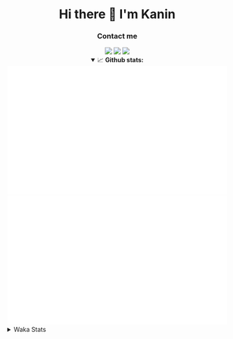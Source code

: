 <div align="center">
 <h1>Hi there 👋 I'm Kanin</h1>
 <h3>Contact me</h3>
 <a href="mailto:im@kanin.dev"><img src="https://img.shields.io/badge/gmail-%23D14836.svg?&style=for-the-badge&logo=gmail&logoColor=white"/></a>
 <a href="https://twitter.com/KaninDev"><img src="https://img.shields.io/badge/twitter-%231DA1F2.svg?&style=for-the-badge&logo=twitter&logoColor=white"/></a>
 <a href="https://www.linkedin.com/in/KaninDev"><img src="https://img.shields.io/badge/linkedin-%230077B5.svg?&style=for-the-badge&logo=linkedin&logoColor=white"/></a>
<details open>
  <summary>📈 <b>Github stats:</b></summary>
  <img src="https://github.com/Kanin/Kanin/blob/master/scripts/GitHubStats/generated/overview.svg"/>
  <img src="https://github.com/Kanin/Kanin/blob/master/scripts/GitHubStats/generated/languages.svg"/>
</details>
</div>

<details>
 <summary>Waka Stats</summary>

<!--START_SECTION:waka-->
![Profile Views](http://img.shields.io/badge/Profile%20Views-8-blue)

![Lines of code](https://img.shields.io/badge/From%20Hello%20World%20I%27ve%20Written-31358%20lines%20of%20code-blue)

**🐱 My GitHub Data** 

> 🏆 439 Contributions in the Year 2021
 > 
> 📦 64.8 kB Used in GitHub's Storage 
 > 
> 🚫 Not Opted to Hire
 > 
> 📜 13 Public Repositories 
 > 
> 🔑 8 Private Repositories  
 > 
**I'm an Early 🐤** 

```text
🌞 Morning    100 commits    ████░░░░░░░░░░░░░░░░░░░░░   16.13% 
🌆 Daytime    244 commits    █████████░░░░░░░░░░░░░░░░   39.35% 
🌃 Evening    138 commits    █████░░░░░░░░░░░░░░░░░░░░   22.26% 
🌙 Night      138 commits    █████░░░░░░░░░░░░░░░░░░░░   22.26%

```
📅 **I'm Most Productive on Monday** 

```text
Monday       121 commits    █████░░░░░░░░░░░░░░░░░░░░   19.52% 
Tuesday      104 commits    ████░░░░░░░░░░░░░░░░░░░░░   16.77% 
Wednesday    99 commits     ████░░░░░░░░░░░░░░░░░░░░░   15.97% 
Thursday     64 commits     ██░░░░░░░░░░░░░░░░░░░░░░░   10.32% 
Friday       69 commits     ██░░░░░░░░░░░░░░░░░░░░░░░   11.13% 
Saturday     64 commits     ██░░░░░░░░░░░░░░░░░░░░░░░   10.32% 
Sunday       99 commits     ████░░░░░░░░░░░░░░░░░░░░░   15.97%

```


📊 **This Week I Spent My Time On** 

```text
⌚︎ Time Zone: America/New_York

💬 Programming Languages: 
Python                   54 mins             ███████████████████████░░   93.49% 
YAML                     3 mins              █░░░░░░░░░░░░░░░░░░░░░░░░   6.51%

🔥 Editors: 
PyCharm                  58 mins             █████████████████████████   100.0%

🐱‍💻 Projects: 
BotToWendys              58 mins             █████████████████████████   100.0%

💻 Operating System: 
Linux                    58 mins             █████████████████████████   100.0%

```

**I Mostly Code in Python** 

```text
Python                   22 repos            ███████████████████░░░░░░   75.86% 
JavaScript               3 repos             ██░░░░░░░░░░░░░░░░░░░░░░░   10.34% 
Java                     2 repos             █░░░░░░░░░░░░░░░░░░░░░░░░   6.9% 
Kotlin                   1 repo              ░░░░░░░░░░░░░░░░░░░░░░░░░   3.45% 
HTML                     1 repo              ░░░░░░░░░░░░░░░░░░░░░░░░░   3.45%

```


**Timeline**

![Chart not found](https://raw.githubusercontent.com/Kanin/Kanin/master/charts/bar_graph.png) 


 Last Updated on 21/10/2021
<!--END_SECTION:waka-->
</details>
